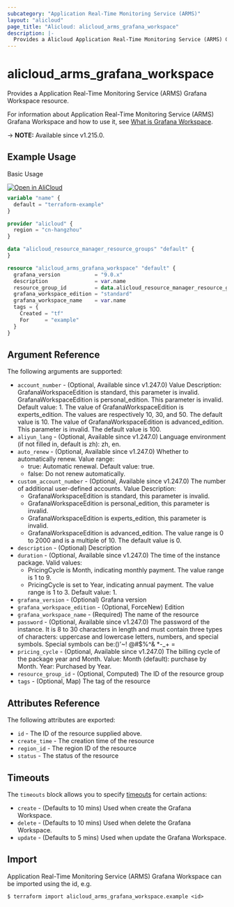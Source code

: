 ```yaml
---
subcategory: "Application Real-Time Monitoring Service (ARMS)"
layout: "alicloud"
page_title: "Alicloud: alicloud_arms_grafana_workspace"
description: |-
  Provides a Alicloud Application Real-Time Monitoring Service (ARMS) Grafana Workspace resource.
---
```


# alicloud_arms_grafana_workspace

Provides a Application Real-Time Monitoring Service (ARMS) Grafana Workspace resource.



For information about Application Real-Time Monitoring Service (ARMS) Grafana Workspace and how to use it, see [What is Grafana Workspace](https://next.api.alibabacloud.com/document/ARMS/2019-08-08/ListGrafanaWorkspace).

-> **NOTE:** Available since v1.215.0.

## Example Usage

Basic Usage

<div style="display: block;margin-bottom: 40px;"><div class="oics-button" style="float: right;position: absolute;margin-bottom: 10px;">
  <a href="https://api.aliyun.com/terraform?resource=alicloud_arms_grafana_workspace&exampleId=a1305a5b-7e08-ac51-2ea2-69366274c76a2e4bcd03&activeTab=example&spm=docs.r.arms_grafana_workspace.0.a1305a5b7e&intl_lang=EN_US" target="_blank">
    <img alt="Open in AliCloud" src="https://img.alicdn.com/imgextra/i1/O1CN01hjjqXv1uYUlY56FyX_!!6000000006049-55-tps-254-36.svg" style="max-height: 44px; max-width: 100%;">
  </a>
</div></div>

```terraform
variable "name" {
  default = "terraform-example"
}

provider "alicloud" {
  region = "cn-hangzhou"
}

data "alicloud_resource_manager_resource_groups" "default" {
}

resource "alicloud_arms_grafana_workspace" "default" {
  grafana_version           = "9.0.x"
  description               = var.name
  resource_group_id         = data.alicloud_resource_manager_resource_groups.default.ids.0
  grafana_workspace_edition = "standard"
  grafana_workspace_name    = var.name
  tags = {
    Created = "tf"
    For     = "example"
  }
}
```

## Argument Reference

The following arguments are supported:
* `account_number` - (Optional, Available since v1.247.0) Value Description:
GrafanaWorkspaceEdition is standard, this parameter is invalid.
GrafanaWorkspaceEdition is personal_edition. This parameter is invalid. Default value: 1.
The value of GrafanaWorkspaceEdition is experts_edition. The values are respectively 10, 30, and 50. The default value is 10.
The value of GrafanaWorkspaceEdition is advanced_edition. This parameter is invalid. The default value is 100.
* `aliyun_lang` - (Optional, Available since v1.247.0) Language environment (if not filled in, default is zh): zh, en.
* `auto_renew` - (Optional, Available since v1.247.0) Whether to automatically renew. Value range:
  - true: Automatic renewal. Default value: true.
  - false: Do not renew automatically.
* `custom_account_number` - (Optional, Available since v1.247.0) The number of additional user-defined accounts. Value Description:
  - GrafanaWorkspaceEdition is standard, this parameter is invalid.
  - GrafanaWorkspaceEdition is personal_edition, this parameter is invalid.
  - GrafanaWorkspaceEdition is experts_edition, this parameter is invalid.
  - GrafanaWorkspaceEdition is advanced_edition. The value range is 0 to 2000 and is a multiple of 10. The default value is 0.
* `description` - (Optional) Description
* `duration` - (Optional, Available since v1.247.0) The time of the instance package. Valid values:
  - PricingCycle is Month, indicating monthly payment. The value range is 1 to 9.
  - PricingCycle is set to Year, indicating annual payment. The value range is 1 to 3. Default value: 1.
* `grafana_version` - (Optional) Grafana version
* `grafana_workspace_edition` - (Optional, ForceNew) Edition
* `grafana_workspace_name` - (Required) The name of the resource
* `password` - (Optional, Available since v1.247.0) The password of the instance. It is 8 to 30 characters in length and must contain three types of characters: uppercase and lowercase letters, numbers, and special symbols. Special symbols can be:()'~! @#$%^& *-_+ =
* `pricing_cycle` - (Optional, Available since v1.247.0) The billing cycle of the package year and Month. Value: Month (default): purchase by Month. Year: Purchased by Year.
* `resource_group_id` - (Optional, Computed) The ID of the resource group
* `tags` - (Optional, Map) The tag of the resource

## Attributes Reference

The following attributes are exported:
* `id` - The ID of the resource supplied above.
* `create_time` - The creation time of the resource
* `region_id` - The region ID of the resource
* `status` - The status of the resource

## Timeouts

The `timeouts` block allows you to specify [timeouts](https://www.terraform.io/docs/configuration-0-11/resources.html#timeouts) for certain actions:
* `create` - (Defaults to 10 mins) Used when create the Grafana Workspace.
* `delete` - (Defaults to 10 mins) Used when delete the Grafana Workspace.
* `update` - (Defaults to 5 mins) Used when update the Grafana Workspace.

## Import

Application Real-Time Monitoring Service (ARMS) Grafana Workspace can be imported using the id, e.g.

```shell
$ terraform import alicloud_arms_grafana_workspace.example <id>
```